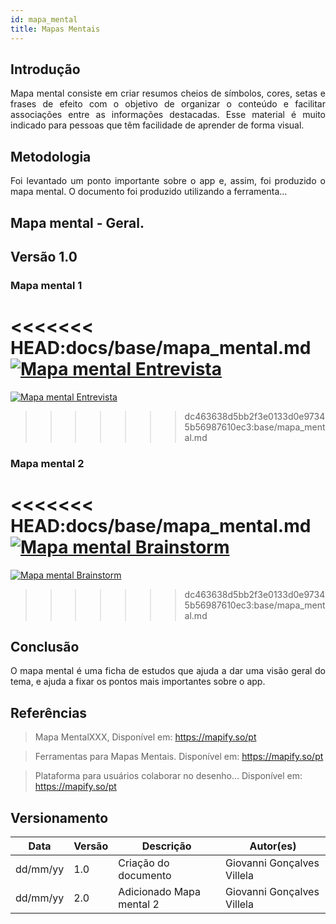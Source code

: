 ```yaml
---
id: mapa_mental
title: Mapas Mentais
---
```

 
## Introdução
 
<p align = "justify">
Mapa mental consiste em criar resumos cheios de símbolos, cores, setas e frases de efeito com o objetivo de organizar o conteúdo e facilitar associações entre as informações destacadas. Esse material é muito indicado para pessoas que têm facilidade de aprender de forma visual.
</p>
 
## Metodologia
 
<p align = "justify">
Foi levantado um ponto importante sobre o app e, assim, foi produzido o mapa mental. O documento foi produzido utilizando a ferramenta...
</p>
 
## Mapa mental - Geral.
 
## Versão 1.0
 
### Mapa mental 1
 
<<<<<<< HEAD:docs/base/mapa_mental.md
[![Mapa mental Entrevista](../assets/Mapas_mentais/mapa_mental.png)](../assets/Mapas_mentais/mapa_mental.png)
=======
[![Mapa mental Entrevista](../assets/Mapas_mentais/mapamental_entrevista.png)](../assets/Mapas_mentais/mapamental_entrevista.png)
>>>>>>> dc463638d5bb2f3e0133d0e97345b56987610ec3:base/mapa_mental.md
 
 
### Mapa mental 2
 
<<<<<<< HEAD:docs/base/mapa_mental.md
[![Mapa mental Brainstorm](../assets/Mapas_mentais/mapa_mental.png)](assets/Mapas_mentais/mapa_mental.png)
=======
[![Mapa mental Brainstorm](../assets/Mapas_mentais/mapamental_brainstorm.png)](assets/Mapas_mentais/mapamental_brainstorm.png)
>>>>>>> dc463638d5bb2f3e0133d0e97345b56987610ec3:base/mapa_mental.md
 
## Conclusão
 
<p align = "justify">
O mapa mental é uma ficha de estudos que ajuda a dar uma visão geral do tema, e ajuda a fixar os pontos mais importantes sobre o app.
</p>
 
## Referências
> Mapa MentalXXX,  Disponível em: https://mapify.so/pt
 
> Ferramentas para Mapas Mentais. Disponível em: https://mapify.so/pt
 
> Plataforma para usuários colaborar no desenho... Disponível em: https://mapify.so/pt
 
## Versionamento
| Data | Versão | Descrição | Autor(es) |
| -- | -- | -- | -- |
| dd/mm/yy | 1.0 | Criação do documento | Giovanni Gonçalves Villela |
| dd/mm/yy | 2.0 | Adicionado Mapa mental 2 | Giovanni Gonçalves Villela |
